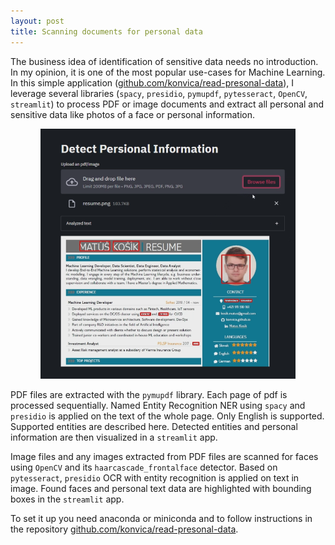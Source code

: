 ```yaml
---
layout: post
title: Scanning documents for personal data
---
```


The business idea of identification of sensitive data needs no introduction. In my opinion, it is one of the most popular use-cases for Machine Learning. In this simple application ([github.com/konvica/read-presonal-data](https://github.com/konvica/read-presonal-data)), I leverage several libraries (`spacy`, `presidio`, `pymupdf`, `pytesseract`, `OpenCV`, `streamlit`) to process PDF or image documents and extract all personal and sensitive data like photos of a face or personal information.
<p align="center">
    <img src="/images/personal_data.png" height="400px"/>
</p>

PDF files are extracted with the `pymupdf` library. Each page of pdf is processed sequentially. Named Entity Recognition NER using `spacy` and `presidio` is applied on the text of the whole page. Only English is supported. Supported entities are described here. Detected entities and personal information are then visualized in a `streamlit` app.

Image files and any images extracted from PDF files are scanned for faces using `OpenCV` and its `haarcascade_frontalface` detector. Based on `pytesseract`, `presidio` OCR with entity recognition is applied on text in image. Found faces and personal text data are highlighted with bounding boxes in the `streamlit` app.

To set it up you need anaconda or miniconda and to follow instructions in the repository [github.com/konvica/read-presonal-data](https://github.com/konvica/read-presonal-data).
